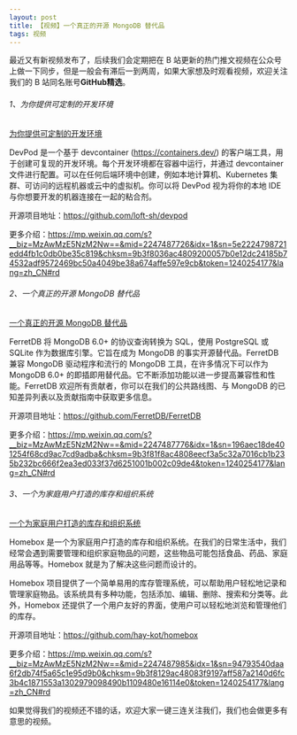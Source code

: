 ```yaml
---
layout: post
title: 【视频】一个真正的开源 MongoDB 替代品
tags: 视频
---
```


最近又有新视频发布了，后续我们会定期把在 B 站更新的热门推文视频在公众号上做一下同步，但是一般会有滞后一到两周，如果大家想及时观看视频，欢迎关注我们的 B 站同名账号**GitHub精选**。

######  1、为你提供可定制的开发环境

[为你提供可定制的开发环境](https://www.bilibili.com/video/BV1XH4y1p7nW/)

DevPod 是一个基于 devcontainer (https://containers.dev/) 的客户端工具，用于创建可复现的开发环境。每个开发环境都在容器中运行，并通过 devcontainer 文件进行配置。可以在任何后端环境中创建，例如本地计算机、Kubernetes 集群、可访问的远程机器或云中的虚拟机。你可以将 DevPod 视为将你的本地 IDE 与你想要开发的机器连接在一起的粘合剂。

开源项目地址：https://github.com/loft-sh/devpod

更多介绍：https://mp.weixin.qq.com/s?__biz=MzAwMzE5NzM2Nw==&mid=2247487726&idx=1&sn=5e2224798721edd4fb1c0db0be35c819&chksm=9b3f8036ac4809200057b0e12dc24185b74532adf9572469bc50a4049be38a674affe597e9cb&token=1240254177&lang=zh_CN#rd

###### 2、一个真正的开源 MongoDB 替代品

[一个真正的开源 MongoDB 替代品](https://www.bilibili.com/video/BV1wC411a7VC/)

FerretDB 将 MongoDB 6.0+ 的协议查询转换为 SQL，使用 PostgreSQL 或 SQLite 作为数据库引擎。它旨在成为 MongoDB 的事实开源替代品。FerretDB 兼容 MongoDB 驱动程序和流行的 MongoDB 工具，在许多情况下可以作为 MongoDB 6.0+ 的即插即用替代品。它不断添加功能以进一步提高兼容性和性能。FerretDB 欢迎所有贡献者，你可以在我们的公共路线图、与 MongoDB 的已知差异列表以及贡献指南中获取更多信息。

开源项目地址：https://github.com/FerretDB/FerretDB

更多介绍：https://mp.weixin.qq.com/s?__biz=MzAwMzE5NzM2Nw==&mid=2247487776&idx=1&sn=196aec18de401254f68cd9ac7cd9adba&chksm=9b3f81f8ac4808eecf3a5c32a7016cb1b235b232bc666f2ea3ed033f37d6251001b002c09de4&token=1240254177&lang=zh_CN#rd

###### 3、一个为家庭用户打造的库存和组织系统

[一个为家庭用户打造的库存和组织系统](https://www.bilibili.com/video/BV1Vu4m1g7Re/)

Homebox 是一个为家庭用户打造的库存和组织系统。在我们的日常生活中，我们经常会遇到需要管理和组织家庭物品的问题，这些物品可能包括食品、药品、家庭用品等等。Homebox 就是为了解决这些问题而设计的。

Homebox 项目提供了一个简单易用的库存管理系统，可以帮助用户轻松地记录和管理家庭物品。该系统具有多种功能，包括添加、编辑、删除、搜索和分类等。此外，Homebox 还提供了一个用户友好的界面，使用户可以轻松地浏览和管理他们的库存。

开源项目地址：https://github.com/hay-kot/homebox

更多介绍：https://mp.weixin.qq.com/s?__biz=MzAwMzE5NzM2Nw==&mid=2247487985&idx=1&sn=94793540daa6f2db74f5a65c1e95d9b0&chksm=9b3f8129ac48083f9197aff587a2140d6fc3b4c1871553a1302979098490b1109480e16114e0&token=1240254177&lang=zh_CN#rd

如果觉得我们的视频还不错的话，欢迎大家一键三连关注我们，我们也会做更多有意思的视频。
